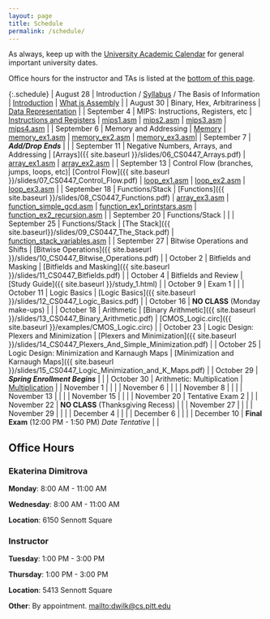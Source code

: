 ```yaml
---
layout: page
title: Schedule
permalink: /schedule/
---
```


As always, keep up with the [University Academic Calendar](https://www.provost.pitt.edu/students/academic-calendar) for general important university dates.

Office hours for the instructor and TAs is listed at the [bottom of this page](#office-hours).

{:.schedule}
| August    28 | Introduction / [Syllabus](/syllabus) / The Basis of Information | [Introduction]({{site.baseurl}}/slides/01_CS0447_Introduction.pdf) \| [What is Assembly]({{site.baseurl}}/slides/02_CS0447_Architecture.pdf) |
| August    30 | Binary, Hex, Arbitrariness         | [Data Representation]({{site.baseurl}}/slides/03_CS0447_Data-Representation.pdf) |
| September  4 | MIPS: Instructions, Registers, etc | [Instructions and Registers]({{site.baseurl}}/slides/04_CS0447_MIPS_Introduction.pdf) \| [mips1.asm]({{site.baseurl}}/examples/mips1.asm) \| [mips2.asm]({{site.baseurl}}/examples/mips2.asm) \| [mips3.asm]({{site.baseurl}}/examples/mips3.asm) \| [mips4.asm]({{site.baseurl}}/examples/mips4.asm) |
| September  6 | Memory and Addressing              | [Memory]({{site.baseurl}}/slides/05_CS0447_Memory.pdf) \| [memory_ex1.asm]({{site.baseurl}}/examples/memory_ex1.asm) \| [memory_ex2.asm]({{site.baseurl}}/examples/memory_ex2.asm) \| [memory_ex3.asm]({{site.baseurl}}/examples/memory_ex3.asm)|
| September  7 | ***Add/Drop Ends***                | |
| September 11 | Negative Numbers, Arrays, and Addressing | [Arrays]({{ site.baseurl }}/slides/06_CS0447_Arrays.pdf) \| [array_ex1.asm]({{site.baseurl}}/examples/array_ex1.asm) \| [array_ex2.asm]({{site.baseurl}}/examples/array_ex2.asm) |
| September 13 | Control Flow (branches, jumps, loops, etc)| [Control Flow]({{ site.baseurl }}/slides/07_CS0447_Control_Flow.pdf) \| [loop_ex1.asm]({{site.baseurl}}/examples/loop_ex1.asm) \| [loop_ex2.asm]({{site.baseurl}}/examples/loop_ex2.asm) \| [loop_ex3.asm]({{site.baseurl}}/examples/loop_ex3.asm) |
| September 18 | Functions/Stack                    | [Functions]({{ site.baseurl }}/slides/08_CS0447_Functions.pdf) \| [array_ex3.asm]({{site.baseurl}}/examples/array_ex3.asm) \| [function_simple_gcd.asm]({{site.baseurl}}/examples/function_simple_gcd.asm) \| [function_ex1_printstars.asm]({{site.baseurl}}/examples/function_ex1_printstars.asm) \| [function_ex2_recursion.asm]({{site.baseurl}}/examples/function_ex2_recursion.asm) |
| September 20 | Functions/Stack                    | |
| September 25 | Functions/Stack                    | [The Stack]({{ site.baseurl}}/slides/09_CS0447_The_Stack.pdf) \| [function_stack_variables.asm]({{site.baseurl}}/examples/function_stack_variables.asm) |
| September 27 | Bitwise Operations and Shifts      | [Bitwise Operations]({{ site.baseurl }}/slides/10_CS0447_Bitwise_Operations.pdf) |
| October    2 | Bitfields and Masking              | [Bitfields and Masking]({{ site.baseurl }}/slides/11_CS0447_Bitfields.pdf) |
| October    4 | Bitfields and Review               | [Study Guide]({{ site.baseurl }}/study_1.html) |
| October    9 | Exam 1                     | |
| October   11 | Logic Basics | [Logic Basics]({{ site.baseurl }}/slides/12_CS0447_Logic_Basics.pdf) |
| October   16 | **NO CLASS** (Monday make-ups)     | |
| October   18 | Arithmetic | [Binary Arithmetic]({{ site.baseurl }}/slides/13_CS0447_Binary_Arithmetic.pdf) \| [CMOS_Logic.circ]({{ site.baseurl }}/examples/CMOS_Logic.circ) |
| October   23 | Logic Design: Plexers and Minimization | [Plexers and Minimization]({{ site.baseurl }}/slides/14_CS0447_Plexers_And_Simple_Minimization.pdf) |
| October   25 | Logic Design: Minimization and Karnaugh Maps | [Minimization and Karnaugh Maps]({{ site.baseurl }}/slides/15_CS0447_Logic_Minimization_and_K_Maps.pdf) |
| October   29 | ***Spring Enrollment Begins***       | |
| October   30 | Arithmetic: Multiplication | [Multiplication]({{site.baseurl}}/slides/16_CS0447_Multiplication.pdf) |
| November   1 | | |
| November   6 | | |
| November   8 | | |
| November  13 | | |
| November  15 | | |
| November  20 | Tentative Exam 2                   | |
| November  22 | **NO CLASS** (Thanksgiving Recess) | |
| November  27 |                                    | |
| November  29 |                                    | |
| December   4 |                                    | |
| December   6 |                                    | |
| December  10 | **Final Exam** (12:00 PM - 1:50 PM) *Date Tentative*   | |

## Office Hours

### Ekaterina Dimitrova

**Monday**: 8:00 AM - 11:00 AM

**Wednesday**: 8:00 AM - 11:00 AM

**Location**: 6150 Sennott Square

### Instructor

**Tuesday**: 1:00 PM - 3:00 PM

**Thursday**: 1:00 PM - 3:00 PM

**Location**: 5413 Sennott Square

**Other**: By appointment. <mailto:dwilk@cs.pitt.edu>
